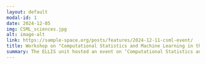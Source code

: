 ```yaml
---
layout: default
modal-id: 1
date: 2024-12-05
img: CSML_sciences.jpg
alt: image-alt
link: https://sample-space.org/posts/features/2024-12-11-csml-event/
title: Workshop on "Computational Statistics and Machine Learning in the Sciences"
summary: The ELLIS unit hosted an event on ‘Computational Statistics and Machine Learning (CSML) in the Sciences’ with around 80 attendees. This took place at the London Mathematical Society, and was co-organised by the UCL Statistical Science’ CSML research theme, and the UCL Centre for Data Science. The aim of the event was to increase interactions between researchers working on CSML within the UCL ELLIS unit. It included a broad range of talks highlighting exciting methodological advances in MCMC, simulation-based inference and robust optimisation, but also applications of CSML methods in genetics, cosmology, and medical imaging.
---
```




